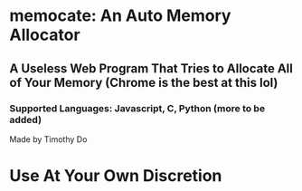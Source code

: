 # memocate: An Auto Memory Allocator
## A Useless Web Program That Tries to Allocate All of Your Memory (Chrome is the best at this lol)
### Supported Languages: Javascript, C, Python (more to be added)
Made by Timothy Do
# Use At Your Own Discretion

